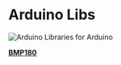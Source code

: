 # Arduino Libs
![Arduino](https://store.arduino.cc/includes/images/stickers_logo_text.png)
Libraries for Arduino

**[BMP180](https://github.com/aaryadev/arduino-libs/tree/master/BMP180)**
